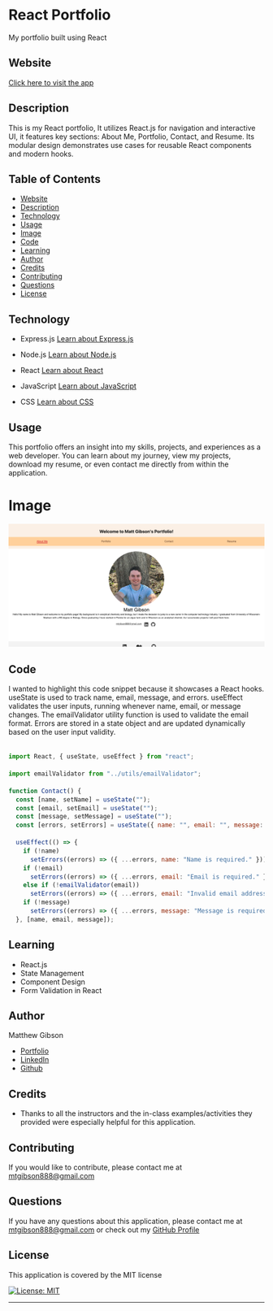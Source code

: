 # React Portfolio

My portfolio built using React

## Website

[Click here to visit the app](https://ohsweetwampum.github.io/react-portfolio/)

## Description

This is my React portfolio, It utilizes React.js for navigation and interactive UI, it features key sections: About Me, Portfolio, Contact, and Resume. Its modular design demonstrates use cases for reusable React components and modern hooks.

## Table of Contents

- [Website](#website)
- [Description](#description)
- [Technology](#technology)
- [Usage](#usage)
- [Image](#image)
- [Code](#code)
- [Learning](#learning)
- [Author](#author)
- [Credits](#credits)
- [Contributing](#Contributing)
- [Questions](#questions)
- [License](#license)

## Technology

- Express.js
  [Learn about Express.js](https://expressjs.com/)

- Node.js
  [Learn about Node.js](https://nodejs.org/en)

- React
  [Learn about React](https://react.dev/)

- JavaScript
  [Learn about JavaScript](https://developer.mozilla.org/en-US/docs/Web/JavaScript)

- CSS
  [Learn about CSS](https://developer.mozilla.org/en-US/docs/Web/CSS)

## Usage

This portfolio offers an insight into my skills, projects, and experiences as a web developer. You can learn about my journey, view my projects, download my resume, or even contact me directly from within the application.

# Image

![Alt Text](src/images/Screenshot.png)

## Code

I wanted to highlight this code snippet because it showcases a React hooks. useState is used to track name, email, message, and errors. useEffect validates the user inputs, running whenever name, email, or message changes. The emailValidator utility function is used to validate the email format. Errors are stored in a state object and are updated dynamically based on the user input validity.

```JavaScript

import React, { useState, useEffect } from "react";

import emailValidator from "../utils/emailValidator";

function Contact() {
  const [name, setName] = useState("");
  const [email, setEmail] = useState("");
  const [message, setMessage] = useState("");
  const [errors, setErrors] = useState({ name: "", email: "", message: "" });

  useEffect(() => {
    if (!name)
      setErrors((errors) => ({ ...errors, name: "Name is required." }));
    if (!email)
      setErrors((errors) => ({ ...errors, email: "Email is required." }));
    else if (!emailValidator(email))
      setErrors((errors) => ({ ...errors, email: "Invalid email address." }));
    if (!message)
      setErrors((errors) => ({ ...errors, message: "Message is required." }));
  }, [name, email, message]);

```

## Learning

- React.js
- State Management
- Component Design
- Form Validation in React

## Author

Matthew Gibson

- [Portfolio](https://github.com/ohSweetWampum)
- [LinkedIn](https://www.linkedin.com/in/matthew-gibson-6b9b12237/)
- [Github](https://github.com/ohSweetWampum)

## Credits

- Thanks to all the instructors and the in-class examples/activities they provided were especially helpful for this application.

## Contributing

If you would like to contribute, please contact me at [mtgibson888@gmail.com](mailto:mtgibson888@gmail.com)

## Questions

If you have any questions about this application, please contact me at [mtgibson888@gmail.com](mailto:mtgibson888@gmail.com) or check out my [GitHub Profile](https://github.com/ohSweetWampum)

## License

This application is covered by the MIT license

[![License: MIT](https://img.shields.io/badge/License-MIT-yellow.svg)](https://opensource.org/licenses/MIT)

---

```

```
